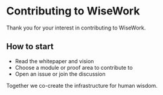 # Contributing to WiseWork

Thank you for your interest in contributing to WiseWork.

## How to start
- Read the whitepaper and vision
- Choose a module or proof area to contribute to
- Open an issue or join the discussion

Together we co-create the infrastructure for human wisdom.